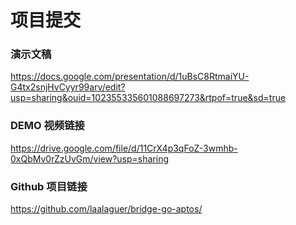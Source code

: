 # 项目提交

### 演示文稿 
https://docs.google.com/presentation/d/1uBsC8RtmaiYU-G4tx2snjHvCyyr99arv/edit?usp=sharing&ouid=102355335601088697273&rtpof=true&sd=true

### DEMO 视频链接
https://drive.google.com/file/d/11CrX4p3qFoZ-3wmhb-0xQbMv0rZzUvGm/view?usp=sharing

### Github 项目链接
https://github.com/laalaguer/bridge-go-aptos/
